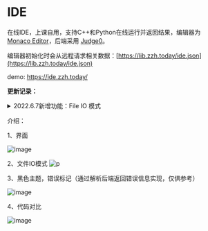 # IDE

在线IDE，上课自用，支持C++和Python在线运行并返回结果，编辑器为 [Monaco Editor](https://github.com/microsoft/monaco-editor)，后端采用 [Judge0](https://github.com/judge0/judge0)。

编辑器初始化时会从远程请求相关数据：[https://lib.zzh.today/ide.json](https://lib.zzh.today/ide.json)

demo: https://ide.zzh.today/

**更新记录：**
<details>
<summary>2022.6.7新增功能：File IO 模式</summary>
当输入输出规模很大时，无法正常渲染到浏览器页面上，此时可以使用文件读取的方式。注意：
  <code>1、nginx需调整POST传输数据上限；2、由于输入数据需要进行Base64编码，数据很大时可能会导致页面短暂卡顿（20MB以上感知明显）。
  </code>
  </details>

介绍：

1、界面

![image](https://user-images.githubusercontent.com/2792725/115114458-1afa1180-9fc2-11eb-9cd6-e042dde16290.png)

2、文件IO模式
![p](https://user-images.githubusercontent.com/2792725/172306525-04fe9261-8ab2-4751-b078-63acd48bb85c.png)

3、黑色主题，错误标记（通过解析后端返回错误信息实现，仅供参考）

![image](https://user-images.githubusercontent.com/2792725/115114499-5a286280-9fc2-11eb-8077-f2ce248f42e7.png)

4、代码对比

![image](https://user-images.githubusercontent.com/2792725/115114417-e1c1a180-9fc1-11eb-92ea-b320e721c1e6.png)
